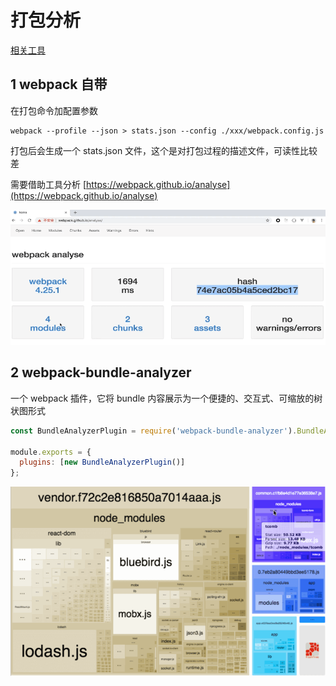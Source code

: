 # 打包分析

[相关工具](https://webpack.docschina.org/guides/code-splitting/#bundle-analysis)

## 1 webpack 自带

在打包命令加配置参数

```
webpack --profile --json > stats.json --config ./xxx/webpack.config.js
```

打包后会生成一个 stats.json 文件，这个是对打包过程的描述文件，可读性比较差

需要借助工具分析 [https://webpack.github.io/analyse](https://webpack.github.io/analyse)

![](../images/12-analysis_20200807111025.png)

## 2 webpack-bundle-analyzer

一个 webpack 插件，它将 bundle 内容展示为一个便捷的、交互式、可缩放的树状图形式

```javascript
const BundleAnalyzerPlugin = require('webpack-bundle-analyzer').BundleAnalyzerPlugin;

module.exports = {
  plugins: [new BundleAnalyzerPlugin()]
};
```

![](../images/12-analysis_20200807112048.png)
